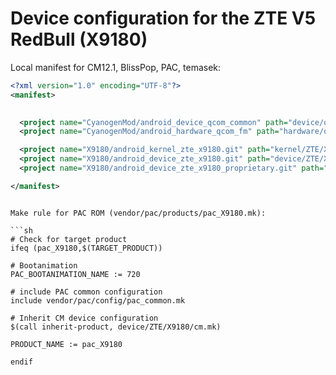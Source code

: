 Device configuration for the ZTE V5 RedBull (X9180)
===============================

Local manifest for CM12.1, BlissPop, PAC, temasek:

```xml
<?xml version="1.0" encoding="UTF-8"?>
<manifest>
  

  <project name="CyanogenMod/android_device_qcom_common" path="device/qcom/common" remote="github" revision="cm-12.1" />
  <project name="CyanogenMod/android_hardware_qcom_fm" path="hardware/qcom/fm" remote="github" revision="cm-12.1" />

  <project name="X9180/android_kernel_zte_x9180.git" path="kernel/ZTE/X9180" remote="github" revision="cm-12.1" />
  <project name="X9180/android_device_zte_x9180.git" path="device/ZTE/X9180" remote="github" revision="cm-12.1" />
  <project name="X9180/android_device_zte_x9180_proprietary.git" path="vendor/ZTE/X9180" remote="github"revision="cm-12.1" />

</manifest>
```


```

Make rule for PAC ROM (vendor/pac/products/pac_X9180.mk):

```sh
# Check for target product
ifeq (pac_X9180,$(TARGET_PRODUCT))

# Bootanimation
PAC_BOOTANIMATION_NAME := 720

# include PAC common configuration
include vendor/pac/config/pac_common.mk

# Inherit CM device configuration
$(call inherit-product, device/ZTE/X9180/cm.mk)

PRODUCT_NAME := pac_X9180

endif
```

